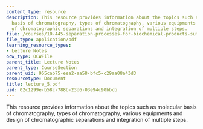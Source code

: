 ```yaml
---
content_type: resource
description: This resource provides information about the topics such as molecular
  basis of chromatography, types of chromatography, various equipments and design
  of chromatographic separations and integration of multiple steps.
file: /courses/10-445-separation-processes-for-biochemical-products-summer-2005/02c1299eb58c788b23d603e94c90bbcb_lecture_5.pdf
file_type: application/pdf
learning_resource_types:
- Lecture Notes
ocw_type: OCWFile
parent_title: Lecture Notes
parent_type: CourseSection
parent_uid: 965cab75-eea2-aa58-bfc5-c29aa08a43d3
resourcetype: Document
title: lecture_5.pdf
uid: 02c1299e-b58c-788b-23d6-03e94c90bbcb
---
```

This resource provides information about the topics such as molecular basis of chromatography, types of chromatography, various equipments and design of chromatographic separations and integration of multiple steps.


